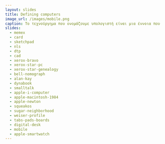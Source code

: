 ```yaml
---
layout: slides
title: Defining computers 
image_url: /images/mobile.png
caption: Το τεχνούργημα που ονομάζουμε υπολογιστή είναι μια έννοια που ποτέ δεν σήμαινε το ίδιο πράγμα, ενώ η σύγχρονη χρήση της απομακρύνεται συνέχεια από το αρχικό νόημα. 
slides:
  - memex
  - card
  - sketchpad
  - nls
  - dtp
  - cad
  - xerox-bravo
  - xerox-star-pc
  - xerox-star-genealogy
  - bell-nomograph
  - alan-kay
  - dynabook
  - smalltalk
  - apple-i-computer
  - apple-macintosh-1984
  - apple-newton
  - squeakos
  - sugar-neighborhood
  - weiser-profile
  - tabs-pads-boards
  - digital-desk
  - mobile
  - apple-smartwatch
---
```

